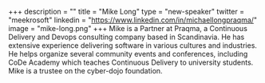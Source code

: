 +++
description = ""
title = "Mike Long"
type = "new-speaker"
twitter = "meekrosoft"
linkedin = "https://www.linkedin.com/in/michaellongpraqma/"
image = "mike-long.png"
+++
Mike is a Partner at Praqma, a Continuous Delivery and Devops consulting company based in Scandinavia. He has extensive experience delivering software in various cultures and industries. He helps organize several community events and conferences, including CoDe Academy which teaches Continuous Delivery to university students. Mike is a trustee on the cyber-dojo foundation.